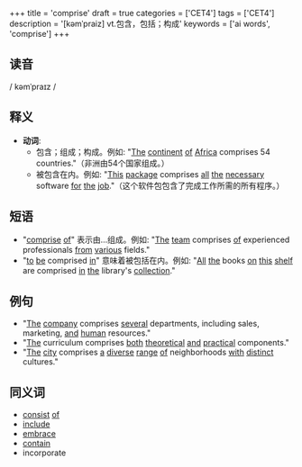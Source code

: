 +++
title = 'comprise'
draft = true
categories = ['CET4']
tags = ['CET4']
description = '[kəmˈpraiz] vt.包含，包括；构成'
keywords = ['ai words', 'comprise']
+++

## 读音
/ kəmˈpraɪz /

## 释义
- **动词**:
  - 包含；组成；构成。例如: "[The](/zh/post/the/) [continent](/zh/post/continent/) [of](/zh/post/of/) [Africa](/zh/post/africa/) comprises 54 countries."（非洲由54个国家组成。）
  - 被包含在内。例如: "[This](/zh/post/this/) [package](/zh/post/package/) comprises [all](/zh/post/all/) [the](/zh/post/the/) [necessary](/zh/post/necessary/) software [for](/zh/post/for/) [the](/zh/post/the/) [job](/zh/post/job/)."（这个软件包包含了完成工作所需的所有程序。）

## 短语
- "[comprise](/zh/post/comprise/) [of](/zh/post/of/)" 表示由...组成。例如: "[The](/zh/post/the/) [team](/zh/post/team/) comprises [of](/zh/post/of/) experienced professionals [from](/zh/post/from/) [various](/zh/post/various/) fields."
- "[to](/zh/post/to/) [be](/zh/post/be/) comprised [in](/zh/post/in/)" 意味着被包括在内。例如: "[All](/zh/post/all/) [the](/zh/post/the/) books [on](/zh/post/on/) [this](/zh/post/this/) [shelf](/zh/post/shelf/) are comprised [in](/zh/post/in/) [the](/zh/post/the/) library's [collection](/zh/post/collection/)."

## 例句
- "[The](/zh/post/the/) [company](/zh/post/company/) comprises [several](/zh/post/several/) departments, including sales, marketing, [and](/zh/post/and/) [human](/zh/post/human/) resources."
- "[The](/zh/post/the/) curriculum comprises [both](/zh/post/both/) [theoretical](/zh/post/theoretical/) [and](/zh/post/and/) [practical](/zh/post/practical/) components."
- "[The](/zh/post/the/) [city](/zh/post/city/) comprises [a](/zh/post/a/) [diverse](/zh/post/diverse/) [range](/zh/post/range/) [of](/zh/post/of/) neighborhoods [with](/zh/post/with/) [distinct](/zh/post/distinct/) cultures."

## 同义词
- [consist](/zh/post/consist/) [of](/zh/post/of/)
- [include](/zh/post/include/)
- [embrace](/zh/post/embrace/)
- [contain](/zh/post/contain/)
- incorporate
